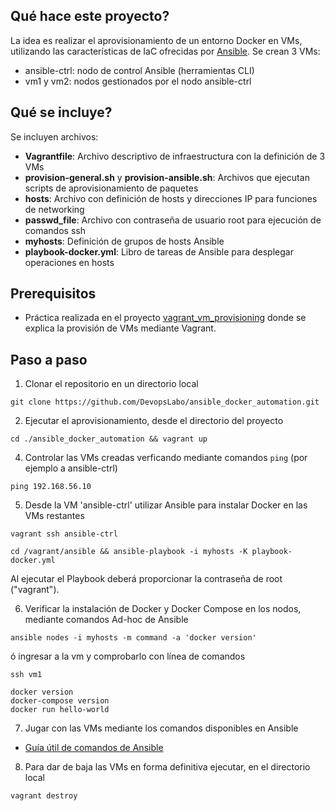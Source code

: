 
## Qué hace este proyecto?
La idea es realizar el aprovisionamiento de un entorno Docker en VMs, utilizando las características de IaC ofrecidas por [Ansible](https://docs.ansible.com/).
Se crean 3 VMs:
- ansible-ctrl: nodo de control Ansible (herramientas CLI)
- vm1 y vm2: nodos gestionados por el nodo ansible-ctrl

## Qué se incluye?
Se incluyen archivos:
- **Vagrantfile**: Archivo descriptivo de infraestructura con la definición de 3 VMs
- **provision-general.sh** y **provision-ansible.sh**: Archivos que ejecutan scripts de aprovisionamiento de paquetes
- **hosts**: Archivo con definición de hosts y direcciones IP para funciones de networking
- **passwd_file**: Archivo con contraseña de usuario root para ejecución de comandos ssh
- **myhosts**: Definición de grupos de hosts Ansible
- **playbook-docker.yml**: Libro de tareas de Ansible para desplegar operaciones en hosts

## Prerequisitos
- Práctica realizada en el proyecto [vagrant_vm_provisioning](https://github.com/DevopsLabo/vagrant_vm_provisioning) donde se explica la provisión de VMs mediante Vagrant.

## Paso a paso
1. Clonar el repositorio en un directorio local
```
git clone https://github.com/DevopsLabo/ansible_docker_automation.git
```

2. Ejecutar el aprovisionamiento, desde el directorio del proyecto
```
cd ./ansible_docker_automation && vagrant up
```

4. Controlar las VMs creadas verficando mediante comandos `ping` (por ejemplo a ansible-ctrl)
```
ping 192.168.56.10
```

5. Desde la VM 'ansible-ctrl' utilizar Ansible para instalar Docker en las VMs restantes
```
vagrant ssh ansible-ctrl
```
```
cd /vagrant/ansible && ansible-playbook -i myhosts -K playbook-docker.yml
```
Al ejecutar el Playbook deberá proporcionar la contraseña de root ("vagrant").

6. Verificar la instalación de Docker y Docker Compose en los nodos, mediante comandos Ad-hoc de Ansible
```
ansible nodes -i myhosts -m command -a 'docker version'
```
ó ingresar a la vm y comprobarlo con línea de comandos
```
ssh vm1
```
```
docker version
docker-compose version
docker run hello-world
```

7. Jugar con las VMs mediante los comandos disponibles en Ansible
- [Guía útil de comandos de Ansible](https://docs.ansible.com/ansible/latest/index.html)

8. Para dar de baja las VMs en forma definitiva ejecutar, en el directorio local
```
vagrant destroy
```
